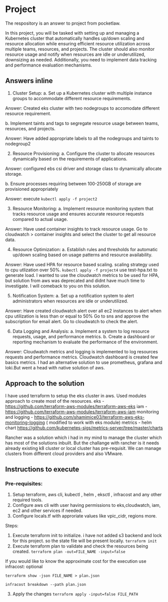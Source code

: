 # Project

The respository is an answer to project from pocketlaw.

In this project, you will be tasked with setting up and managing a Kubernetes cluster that
automatically handles up/down scaling and resource allocation while ensuring efficient
resource utilization across multiple teams, resources, and projects. The cluster should
also monitor resource usage and notify when resources are idle or underutilized,
downsizing as needed. Additionally, you need to implement data tracking and
performance evaluation mechanisms.

## Answers inline

1. Cluster Setup:
a. Set up a Kubernetes cluster with multiple instance groups to accommodate
different resource requirements.

Answer: Created eks cluster with two nodegroups to accomodate different resource requirement.

b. Implement taints and tags to segregate resource usage between teams,
resources, and projects.

Answer: Have added appropriate labels to all the nodegroups and taints to nodegroup2

2. Resource Provisioning:
a. Configure the cluster to allocate resources dynamically based on the
requirements of applications.

Answer: configured ebs csi driver and storage class to dynamically allocate storage.

b. Ensure processes requiring between 100-250GB of storage are provisioned
appropriately

Answer: execute `kubectl apply -f project2`

3. Resource Monitoring:
a. Implement resource monitoring system that tracks resource usage and ensures
accurate resource requests compared to actual usage.

Answer: Have used container insights to track resource usage. Go to cloudwatch > container insights and select the cluster to get all resource data.

4. Resource Optimization:
a. Establish rules and thresholds for automatic up/down scaling based on usage
patterns and resource availability.

Answer: Have used HPA for resource based scaling. scaling strategy used to cpu utlization over 50%.
`kubectl apply -f project4`
use test-hpa.txt to generate load.
I wanted to use the cloudwatch metrics to be used for HPA, but solution from aws was deprecated and didnt have much time to investigate. I will comeback to you on this solution.

5. Notification System:
a. Set up a notification system to alert administrators when resources are idle or
underutilized.

Answer: Have created cloudwatch alert over all ec2 instances to alert when cpu utilization is less than or equal to 50%
Go to sns and approve the subscription for email alert.
Go to cloudwatch to check the alert.

6. Data Logging and Analysis:
a. Implement a system to log resource requests, usage, and performance metrics.
b. Create a dashboard or reporting mechanism to evaluate the performance of the
environment.

Answer: Cloudwatch metrics and logging is implemented to log resources requests and performance metrics.
Cloudwatch dashboard is created few basics metrics. I had an alternative solution to use prometheus, grafana and loki.But went a head with native solution of aws.

## Approach to the solution
I have used terraform to setup the eks cluster in aws. Used modules approach to create most of the resources.
eks - https://github.com/terraform-aws-modules/terraform-aws-eks
iam - https://github.com/terraform-aws-modules/terraform-aws-iam
monitoring and logging - https://github.com/shamimice03/terraform-aws-eks-monitoring-logging ( modified to work with eks module)
metrics - helm chart https://github.com/kubernetes-sigs/metrics-server/tree/master/charts

Rancher was a solution which i had in my mind to manage the cluster which has most of the solutions inbuilt. But the challange with rancher is it needs already existing k8 cluster or local cluster has pre-requisit. We can manage clusters from different cloud providers and also VMware.

## Instructions to execute
### Pre-requisites:

1. Setup terraform, aws cli, kubectl , helm , eksctl , infracost and any other required tools.
2. Configure aws cli with user having permissions to eks,cloudwatch, iam, ec2 and other services if needed.
3. Configure locals.tf with approriate values like vpic_cidr, regions more.

Steps:
1. Execute terraform init to initialize. i have not added s3 backend and lock for this project. so the state file will be present locally.
`terraform init`
2. Execute terraform plan to validate and check the resources being created.
`terraform plan -out=FILE_NAME -input=false`

If you would like to know the approximate cost for the execution use infracost: optional

`terraform show -json FILE_NAME > plan.json`

 `infracost breakdown --path plan.json`

3. Apply the changes
`terraform apply -input=false FILE_PATH`



